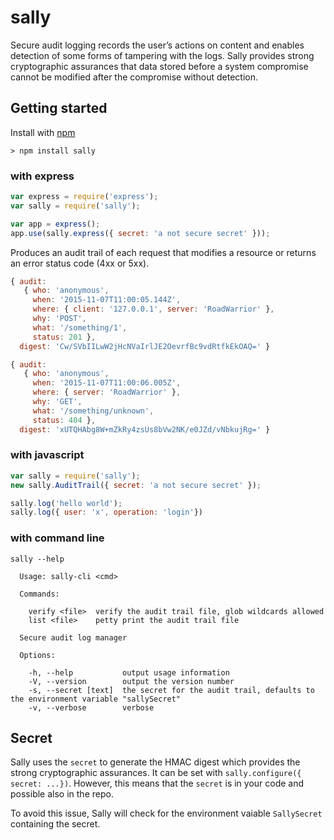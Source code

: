 # sally

Secure audit logging records the user’s actions on content and enables detection of some forms of tampering with the logs. Sally provides strong cryptographic assurances that data stored before a system compromise cannot be modified after the compromise without detection. 

## Getting started

Install with [npm](http://blog.npmjs.org/post/85484771375/how-to-install-npm)

    > npm install sally

### with express

```` javascript
var express = require('express');
var sally = require('sally');

var app = express();
app.use(sally.express({ secret: 'a not secure secret' }));
````

Produces an audit trail of each request that modifies a resource or returns an error status code (4xx or 5xx).

```` javascript
{ audit: 
   { who: 'anonymous',
     when: '2015-11-07T11:00:05.144Z',
     where: { client: '127.0.0.1', server: 'RoadWarrior' },
     why: 'POST',
     what: '/something/1',
     status: 201 },
  digest: 'Cw/SVbIILwW2jHcNVaIrlJE2OevrfBc9vdRtfkEkOAQ=' }

{ audit: 
   { who: 'anonymous',
     when: '2015-11-07T11:00:06.005Z',
     where: { server: 'RoadWarrior' },
     why: 'GET',
     what: '/something/unknown',
     status: 404 },
  digest: 'xUTQHAbg8W+mZkRy4zsUs8bVw2NK/e0JZd/vNbkujRg=' }
````
### with javascript

```` javascript
var sally = require('sally');
new sally.AuditTrail({ secret: 'a not secure secret' });

sally.log('hello world');
sally.log({ user: 'x', operation: 'login'})
````

### with command line

````
sally --help

  Usage: sally-cli <cmd>

  Commands:

    verify <file>  verify the audit trail file, glob wildcards allowed
    list <file>    petty print the audit trail file

  Secure audit log manager

  Options:

    -h, --help           output usage information
    -V, --version        output the version number
    -s, --secret [text]  the secret for the audit trail, defaults to the environment variable "sallySecret"
    -v, --verbose        verbose
````

## Secret

Sally uses the `secret` to generate the HMAC digest which provides the strong cryptographic assurances.  It can be set with `sally.configure({ secret: ...})`.  However, this means that the `secret` is in your code and possible also in the repo.  

To avoid this issue, Sally will check for the environment vaiable `SallySecret` containing the secret.

